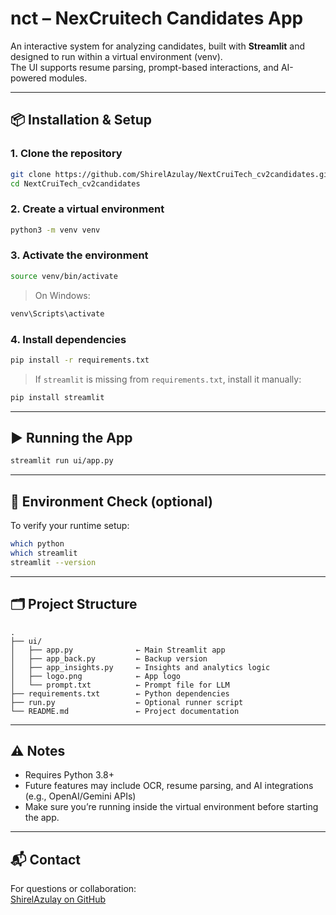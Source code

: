 # nct – NexCruitech Candidates App

An interactive system for analyzing candidates, built with **Streamlit** and designed to run within a virtual environment (venv).  
The UI supports resume parsing, prompt-based interactions, and AI-powered modules.

---

## 📦 Installation & Setup

### 1. Clone the repository
```bash
git clone https://github.com/ShirelAzulay/NextCruiTech_cv2candidates.git
cd NextCruiTech_cv2candidates
```

### 2. Create a virtual environment
```bash
python3 -m venv venv
```

### 3. Activate the environment
```bash
source venv/bin/activate
```

> On Windows:
```cmd
venv\Scripts\activate
```

### 4. Install dependencies
```bash
pip install -r requirements.txt
```

> If `streamlit` is missing from `requirements.txt`, install it manually:
```bash
pip install streamlit
```

---

## ▶️ Running the App
```bash
streamlit run ui/app.py
```

---

## 🧪 Environment Check (optional)

To verify your runtime setup:
```bash
which python
which streamlit
streamlit --version
```

---

## 🗂 Project Structure

```
.
├── ui/
│   ├── app.py              ← Main Streamlit app
│   ├── app_back.py         ← Backup version
│   ├── app_insights.py     ← Insights and analytics logic
│   ├── logo.png            ← App logo
│   └── prompt.txt          ← Prompt file for LLM
├── requirements.txt        ← Python dependencies
├── run.py                  ← Optional runner script
└── README.md               ← Project documentation
```

---

## ⚠️ Notes

- Requires Python 3.8+
- Future features may include OCR, resume parsing, and AI integrations (e.g., OpenAI/Gemini APIs)
- Make sure you’re running inside the virtual environment before starting the app.

---

## 📬 Contact

For questions or collaboration:  
[ShirelAzulay on GitHub](https://github.com/ShirelAzulay)
